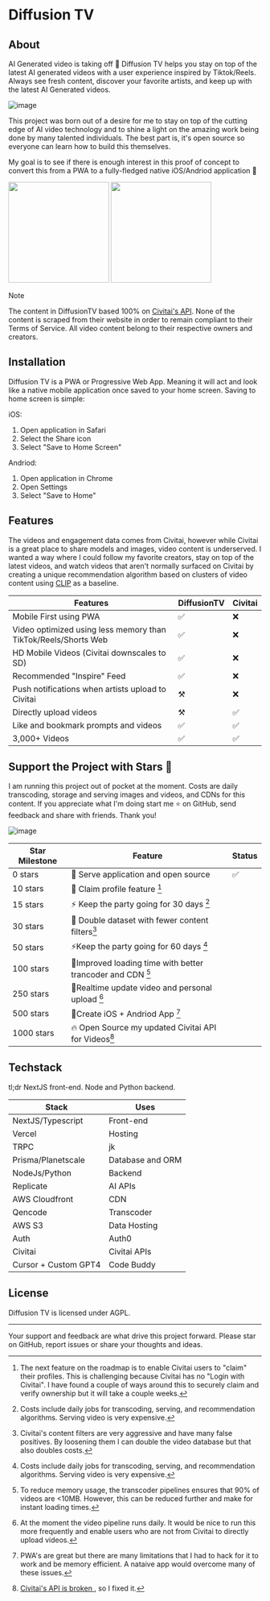 # Diffusion TV


## About

AI Generated video is taking off 🎉 Diffusion TV helps you stay on top of the latest AI generated videos with a user experience inspired by Tiktok/Reels. Always see fresh content, discover your favorite artists, and keep up with the latest AI Generated videos. 

![image](https://github.com/shelbyt/diffusiontv/assets/1332316/1121b2b5-4885-4875-8966-1841cec98ac0)


This project was born out of a desire for me to stay on top of the cutting edge of AI video technology and to shine a light on the amazing work being done by many talented individuals. The best part is, it's open source so everyone can learn how to build this themselves. 

My goal is to see if there is enough interest in this proof of concept to convert this from a PWA to a fully-fledged native iOS/Andriod application 📱


<img src="https://github.com/shelbyt/diffusiontv/assets/1332316/502e611b-4c69-44fc-9918-1ad063f5d26e" width="200">
<img src="https://github.com/shelbyt/diffusiontv/assets/1332316/bf363a9f-86e5-4c68-be2b-f1de5e740dd2" width="200">


> [!NOTE]
The content in DiffusionTV based 100% on [Civitai's API](https://github.com/civitai/civitai/wiki/REST-API-Reference). None of the content is scraped from their website in order to remain compliant to their Terms of Service. All video content belong to their respective owners and creators.

## Installation

Diffusion TV is a PWA or Progressive Web App. Meaning it will act and look like a native mobile application once saved to your home screen. Saving to home screen is simple:

iOS:
1. Open application in Safari
2. Select the Share icon
3. Select "Save to Home Screen"

Andriod:
1. Open application in Chrome
2. Open Settings
3. Select "Save to Home"

## Features
The videos and engagement data comes from Civitai, however while Civitai is a great place to share models and images, video content is underserved. I wanted a way where I could follow my favorite creators, stay on top of the latest videos, and watch videos that aren't normally surfaced on Civitai by creating a unique recommendation algorithm based on clusters of video content using [CLIP](https://arxiv.org/pdf/2103.00020.pdf) as a baseline.

| Features   | DiffusionTV |  Civitai| 
|----------------|---------|-------|
| Mobile First using PWA | ✅ |  ❌| 
| Video optimized using less memory than TikTok/Reels/Shorts Web | ✅ |  ❌| 
| HD Mobile Videos (Civitai downscales to SD)| ✅ |  ❌| 
| Recommended "Inspire" Feed | ✅ |  ❌| 
| Push notifications when artists upload to Civitai  | ⚒ |  ❌| 
| Directly upload videos  | ⚒ |  ✅| 
| Like and bookmark prompts and videos  | ✅ |  ✅| 
| 3,000+ Videos  | ✅ |  ✅| 


## Support the Project with Stars 🤩 

I am running this project out of pocket at the moment. Costs are daily transcoding, storage and serving images and videos, and CDNs for this content. If you appreciate what I'm doing start me ⭐ on GitHub, send feedback and share with friends. Thank you!

![image](https://github.com/shelbyt/diffusiontv/assets/1332316/fb15a084-d359-4ae1-b5e1-e1fefcc9fcc4)


| Star Milestone  | Feature  | Status
|----------------|---------|-------|
| 0 stars          | 🎉 Serve application and open source |  ✅
| 10 stars        |  🤝 Claim profile feature  [^1] | 
| 15 stars        |⚡ Keep the party going for 30 days  [^2] | 
| 30 stars        | 👀 Double dataset with fewer content filters[^3]  |
| 50 stars        | ⚡Keep the party going for 60 days [^2] |
| 100 stars       | 📀Improved loading time with better trancoder and CDN [^4] |
| 250 stars       | 🚀Realtime update video and personal upload [^5] |
| 500 stars      | 📱Create iOS + Andriod App  [^6] |
| 1000 stars      |🔥 Open Source my updated Civitai API for Videos[^7] |

[^1]: The next feature on the roadmap is to enable Civitai users to "claim" their profiles. This is challenging because Civitai has no "Login with Civitai". I have found a couple of ways around this to securely claim and verify ownership but it will take a couple weeks. 
[^2]: Costs include daily jobs for transcoding, serving, and recommendation algorithms. Serving video is very expensive. 
[^3]: Civitai's content filters are very aggressive and have many false positives. By loosening them I can double the video database but that also doubles costs.
[^4]: To reduce memory usage, the transcoder pipelines ensures that 90% of videos are <10MB. However, this can be reduced further and make for instant loading times. 
[^5]: At the moment the video pipeline runs daily. It would be nice to run this more frequently and enable users who are not from Civitai to directly upload videos.
[^6]: PWA's are great but there are many limitations that I had to hack for it to work and be memory efficient. A nataive app would overcome many of these issues.
[^7]: [Civitai's API is broken ](https://github.com/civitai/civitai/issues/769]), so I fixed it. 


## Techstack 
tl;dr NextJS front-end. Node and Python backend.

| Stack | Uses
|----------------|---------|
| NextJS/Typescript     | Front-end | 
| Vercel| Hosting
| TRPC | jk
| Prisma/Planetscale | Database and ORM
| NodeJs/Python | Backend
| Replicate | AI APIs
| AWS Cloudfront | CDN
| Qencode | Transcoder  
| AWS S3 | Data Hosting
| Auth | Auth0
| Civitai | Civitai APIs
| Cursor + Custom GPT4 | Code Buddy 



## License

Diffusion TV is licensed under AGPL.

---

Your support and feedback are what drive this project forward. Please star on GitHub, report issues or share your thoughts and ideas.
